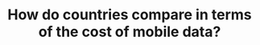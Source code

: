 ---
src: '/images/1GB.png' 
title: 'How do countries compare in terms of the cost of mobile data?'
url: 'https://public.tableau.com/profile/moises.figueroa#!/vizhome/Costfor1GBofMobileData/Dashboard1'
heading: 'dataviz'
content: 'A box and whisker plot that illustrates the difference for cost of mobile data separated by continent and country.'
---